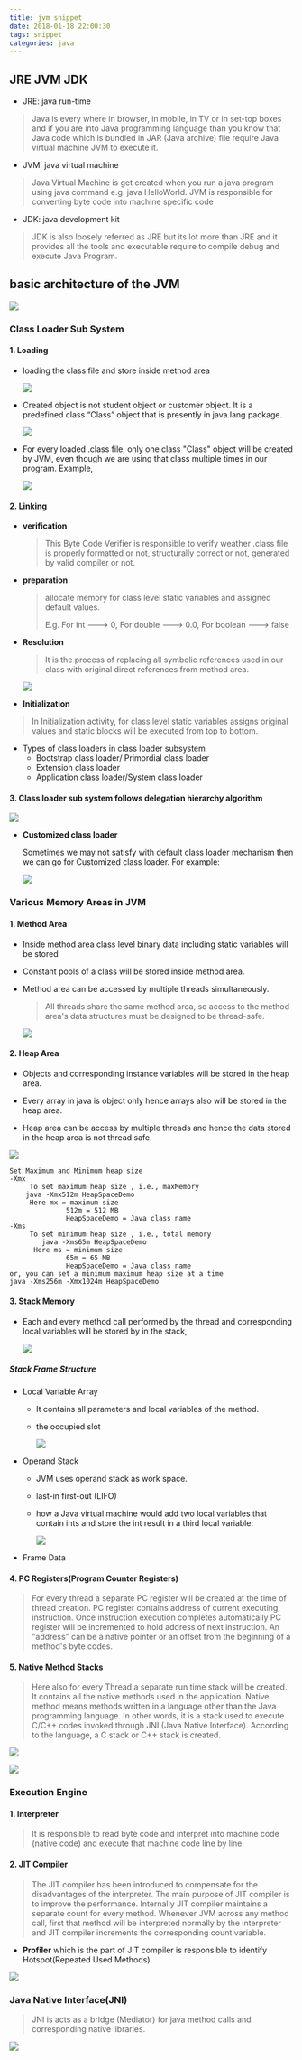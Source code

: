 ```yaml
---
title: jvm snippet
date: 2018-01-18 22:00:30
tags: snippet
categories: java
---
```


## JRE JVM JDK

- JRE:	java run-time

> Java is every where in browser, in mobile, in TV or in set-top boxes and if you are into Java programming language than you know that Java code which is bundled in JAR (Java archive) file require Java virtual machine JVM to execute it. 

- JVM:	java virtual machine

>  Java Virtual Machine is get created when you run a java program using java command e.g. java HelloWorld. JVM is responsible for converting byte code into machine specific code

- JDK:	java development kit

>  JDK is also loosely referred as JRE but its lot more than JRE and it provides all the tools and executable require to compile debug and execute Java Program.

## basic architecture of the JVM

![](https://i.imgur.com/yI8u4Hr.jpg)

### Class Loader Sub System

#### 1. Loading

- loading the class file and store inside method area

  ![](https://i.imgur.com/57IalMb.png)

- Created object is not student object or customer object. It is a predefined class “Class” object that is presently in java.lang package.

  ![](https://i.imgur.com/9hHykjw.png)

- For every loaded .class file, only one class "Class" object will be created by JVM, even though we are using that class multiple times in our program. Example,

  ![](https://i.imgur.com/KKpqYVn.png)

#### 2. Linking

- **verification** 

  > This Byte Code Verifier is responsible to verify weather .class file is properly formatted or not, structurally correct or not, generated by valid compiler or not.

- **preparation** 

  > allocate memory for class level static variables and assigned default values.
  >
  > E.g. For int ---> 0, For double ---> 0.0, For boolean ---> false

- **Resolution**

  > It is the process of replacing all symbolic references used in our class with original direct references from method area.

  ![](https://i.imgur.com/jTM8BJz.png)

- **Initialization**

> In Initialization activity, for class level static variables assigns original values and static blocks will be executed from top to bottom.

- Types of class loaders in class loader subsystem
  - Bootstrap class loader/ Primordial class loader
  - Extension class loader
  - Application class loader/System class loader

#### 3. Class loader sub system follows delegation hierarchy algorithm

![](https://4.bp.blogspot.com/-iMNVExYkMHU/VyMRlZEllzI/AAAAAAAAAZk/slOt-86cWUIR5bLdRRYo5d83O63-7iGqgCLcB/s640/JVM3.png)

- **Customized class loader**

  Sometimes we may not satisfy with default class loader mechanism then we can go for Customized class loader. For example:

  ![](https://2.bp.blogspot.com/-eaOaDxPhWh4/VyMvvGfOO9I/AAAAAAAAAZ4/3v1d3iuqieMWMp5_HfKiRLaChQFcmFIMACLcB/s640/JVM4.png)

### Various Memory Areas in JVM

#### 1. Method Area

- Inside method area class level binary data including static variables will be stored

- Constant pools of a class will be stored inside method area.

- Method area can be accessed by multiple threads simultaneously.

  > All threads share the same method area, so access to the method area's data structures must be designed to be thread-safe. 

  ![](https://2.bp.blogspot.com/-u01Q_6NhvPk/VyM_pBkp3kI/AAAAAAAAAag/MgiZfTRTz0wxG6-6SEB02hTM7_ZE3SMHQCKgB/s1600/Untitled.png)

#### 2. Heap Area

- Objects and corresponding instance variables will be stored in the heap area.
- Every array in java is object only hence arrays also will be stored in the heap area.

- Heap area can be access by multiple threads and hence the data stored in the heap area is not thread safe.

![](https://2.bp.blogspot.com/-oLUpq44AMXM/VyNIAVtyZ3I/AAAAAAAAAa0/lCVcaictQnk0MxCpCwxbUpXyL4Fy_83gACLcB/s1600/Untitled.png)

```
Set Maximum and Minimum heap size
-Xmx
     To set maximum heap size , i.e., maxMemory
    java -Xmx512m HeapSpaceDemo
     Here mx = maximum size
              512m = 512 MB
              HeapSpaceDemo = Java class name
-Xms
     To set minimum heap size , i.e., total memory 
        java -Xms65m HeapSpaceDemo   
      Here ms = minimum size
              65m = 65 MB
              HeapSpaceDemo = Java class name
or, you can set a minimum maximum heap size at a time
java -Xms256m -Xmx1024m HeapSpaceDemo
```

#### 3. Stack Memory

- Each and every method call performed by the thread and corresponding local variables will be stored by in the stack,

  ![](https://2.bp.blogspot.com/-K03M6Uni9m4/VyRNcS9tf4I/AAAAAAAAAbQ/MYBamJ20cb08iQTbDmnNmO4DyxMR_2giACLcB/s1600/Untitled.png)


##### Stack Frame Structure

- Local Variable Array

  - It contains all parameters and local variables of the method.

  - the occupied slot 

    ![](https://4.bp.blogspot.com/-ROv0VjQvVGs/VyRf_zpQSpI/AAAAAAAAAbk/4kX92SN32gwi5KW4tPgQlEYmcnADWqrwgCLcB/s1600/Untitled.png)

- Operand Stack

  - JVM uses operand stack as work space.

  - last-in first-out (LIFO) 

  - how a Java virtual machine would add two local variables that contain ints and store the int result in a third local variable:

    ![](https://3.bp.blogspot.com/-z0BIzBb7RSk/VyRoO5281LI/AAAAAAAAAb4/xU2X3082YSA7qyoelCxDj36l8luQkWjgwCLcB/s1600/Untitled.png)

- Frame Data

#### 4. PC Registers(Program Counter Registers)

> For every thread a separate PC register will be created at the time of thread creation. PC register contains address of current executing instruction. Once instruction execution completes automatically PC register will be incremented to hold address of next instruction. An "address" can be a native pointer or an offset from the beginning of a method's byte codes.   

#### 5. Native Method Stacks

> Here also for every Thread a separate run time stack will be created. It contains all the native methods used in the application. Native method means methods written in a language other than the Java programming language. In other words, it is a stack used to execute C/C++ codes invoked through JNI (Java Native Interface). According to the language, a C stack or C++ stack is created.

![](https://4.bp.blogspot.com/-4bE2RL52NtA/VyRuBlfum-I/AAAAAAAAAcM/LzCOXj-d1F81ipQsZWs17QohYqrolOo0gCLcB/s1600/Untitled.png)

![](https://1.bp.blogspot.com/-YIMpPCtloyM/VyRvvs1tf0I/AAAAAAAAAcY/XkvoL2nuRS8hKUDMHR3gw0OCjaUeePrzQCLcB/s1600/Untitled.png)

### Execution Engine

#### 1. Interpreter

> It is responsible to read byte code and interpret into machine code (native code) and execute that machine code line by line. 

#### 2. JIT Compiler

> The JIT compiler has been introduced to compensate for the disadvantages of the interpreter. The main purpose of JIT compiler is to improve the performance. Internally JIT compiler maintains a separate count for every method. Whenever JVM across any method call, first that method will be interpreted normally by the interpreter and JIT compiler increments the corresponding count variable. 

- **Profiler** which is the part of JIT compiler is responsible to identify Hotspot(Repeated Used Methods).

![](https://1.bp.blogspot.com/-ANGvCzUbah4/VyXPF7DZ_vI/AAAAAAAAAdw/WXoC1nvYlLcPgVxyyLfSQtD6wM2fCDzMwCLcB/s1600/Untitled.png)

### Java Native Interface(JNI)

> JNI is acts as a bridge (Mediator) for java method calls and corresponding native libraries. 

![](https://3.bp.blogspot.com/-0qA9I4nPJ5s/VyXRhVVabDI/AAAAAAAAAeE/JYW4byFQCMICubzScaBIaQvEVblinG7cgCLcB/s1600/Untitled.png)

